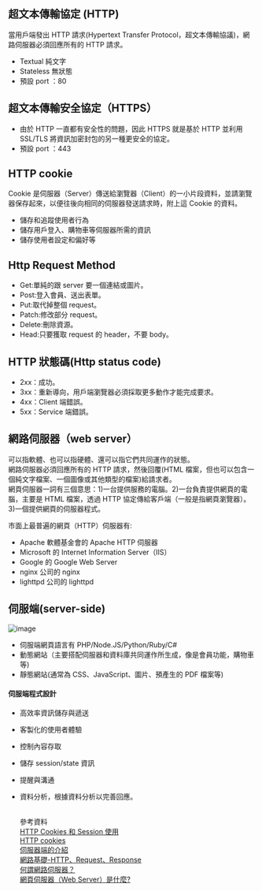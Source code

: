 ## 超文本傳輸協定 (HTTP)

當用戶端發出 HTTP 請求(Hypertext Transfer Protocol，超文本傳輸協議)，網路伺服器必須回應所有的 HTTP 請求。

- Textual 純文字
- Stateless 無狀態
- 預設 port ：80

## 超文本傳輸安全協定（HTTPS）

- 由於 HTTP 一直都有安全性的問題，因此 HTTPS 就是基於 HTTP 並利用 SSL/TLS 將資訊加密封包的另一種更安全的協定。
- 預設 port ：443

## HTTP cookie

Cookie 是伺服器（Server）傳送給瀏覽器（Client）的一小片段資料，並請瀏覽器保存起來，以便往後向相同的伺服器發送請求時，附上這 Cookie 的資料。

- 儲存和追蹤使用者行為
- 儲存用戶登入、購物車等伺服器所需的資訊
- 儲存使用者設定和偏好等

## Http Request Method

- Get:單純的跟 server 要一個連結或圖片。
- Post:登入會員、送出表單。
- Put:取代掉整個 request。
- Patch:修改部分 request。
- Delete:刪除資源。
- Head:只要獲取 request 的 header，不要 body。

## HTTP 狀態碼(Http status code)

- 2xx：成功。
- 3xx：重新導向，用戶端瀏覽器必須採取更多動作才能完成要求。
- 4xx：Client 端錯誤。
- 5xx：Service 端錯誤。

## 網路伺服器（web server）

可以指軟體、也可以指硬體、還可以指它們共同運作的狀態。<br>
網路伺服器必須回應所有的 HTTP 請求，然後回覆(HTML 檔案，但也可以包含一個純文字檔案、一個圖像或其他類型的檔案)給請求者。<br>
網頁伺服器一詞有三個意思：1)一台提供服務的電腦。2)一台負責提供網頁的電腦，主要是 HTML 檔案，透過 HTTP 協定傳給客戶端（一般是指網頁瀏覽器）。3)一個提供網頁的伺服器程式。

市面上最普遍的網頁（HTTP）伺服器有:

- Apache 軟體基金會的 Apache HTTP 伺服器
- Microsoft 的 Internet Information Server（IIS）
- Google 的 Google Web Server
- nginx 公司的 nginx
- lighttpd 公司的 lighttpd

## 伺服端(server-side)

![image](https://media.prod.mdn.mozit.cloud/attachments/2016/09/04/13839/887e50af70deb1a23a9047c9b7b050e3/Web%20Application%20with%20HTML%20and%20Steps.png)

- 伺服端網頁語言有 PHP/Node.JS/Python/Ruby/C#
- 動態網站（主要搭配伺服器和資料庫共同運作所生成，像是會員功能，購物車等)
- 靜態網站(通常為 CSS、JavaScript、圖片、預產生的 PDF 檔案等)

#### 伺服端程式設計

- 高效率資訊儲存與遞送
- 客製化的使用者體驗
- 控制內容存取
- 儲存 session/state 資訊
- 提醒與溝通
- 資料分析，根據資料分析以完善回應。

  <br>參考資料<br> [HTTP Cookies 和 Session 使用](https://medium.com/%E9%BA%A5%E5%85%8B%E7%9A%84%E5%8D%8A%E8%B7%AF%E5%87%BA%E5%AE%B6%E7%AD%86%E8%A8%98/%E7%AD%86%E8%A8%98-http-cookie-%E5%92%8C-session-%E4%BD%BF%E7%94%A8-19bc740e49b5) <br>[HTTP cookies](https://developer.mozilla.org/zh-TW/docs/Web/HTTP/Cookies)<br>[伺服器端的介紹](https://developer.mozilla.org/zh-TW/docs/Learn/Server-side/First_steps/Introduction)<br>[網路基礎-HTTP、Request、Response](https://miahsuwork.medium.com/%E7%AC%AC%E5%85%AD%E9%80%B1-%E7%B6%B2%E8%B7%AF%E5%9F%BA%E7%A4%8E-http-request-response-7d7e0cb88ed8)<br>[何謂網路伺服器？](https://developer.mozilla.org/zh-TW/docs/Learn/Common_questions/What_is_a_web_server)<br>[網頁伺服器（Web Server）是什麼?](https://www.newscan.com.tw/all-knowledge/knowledge-detail-6.htm)
